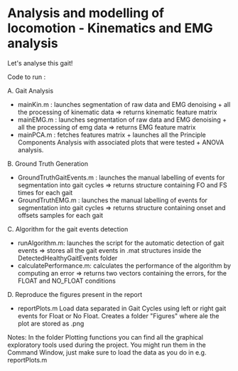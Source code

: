 # Analysis and modelling of locomotion - Kinematics and EMG analysis
Let's analyse this gait!

Code to run : 

A. Gait Analysis
- mainKin.m : launches segmentation of raw data and EMG denoising + all the processing of kinematic data => returns kinematic feature matrix
- mainEMG.m : launches segmentation of raw data and EMG denoising + all the processing of emg data => returns EMG feature matrix
- mainPCA.m : fetches features matrix + launches all the Principle Components Analysis with associated plots that were tested + ANOVA analysis.

B. Ground Truth Generation
- GroundTruthGaitEvents.m : launches the manual labelling of events for segmentation into gait cycles => returns structure containing FO and FS times for each gait 
- GroundTruthEMG.m :  launches the manual labelling of events for segmentation into gait cycles => returns structure containing onset and offsets samples for each gait 

C. Algorithm for the gait events detection 
- runAlgorithm.m: launches the script for the automatic detection of gait events => stores all the gait events in .mat structures inside the DetectedHealthyGaitEvents folder
- calculatePerformance.m: calculates the performance of the algorithm by computing an error => returns two vectors containing the errors, for the FLOAT and NO_FLOAT conditions

D. Reproduce the figures present in the report
- reportPlots.m Load data separated in Gait Cycles using left or right gait events for Float or No Float. Creates a folder "Figures" where ale the plot are stored as .png

Notes:
In the folder Plotting functions you can find all the graphical exploratory tools used during the project. You might run them in the Command Window, just make sure to load the data as you do in e.g. reportPlots.m